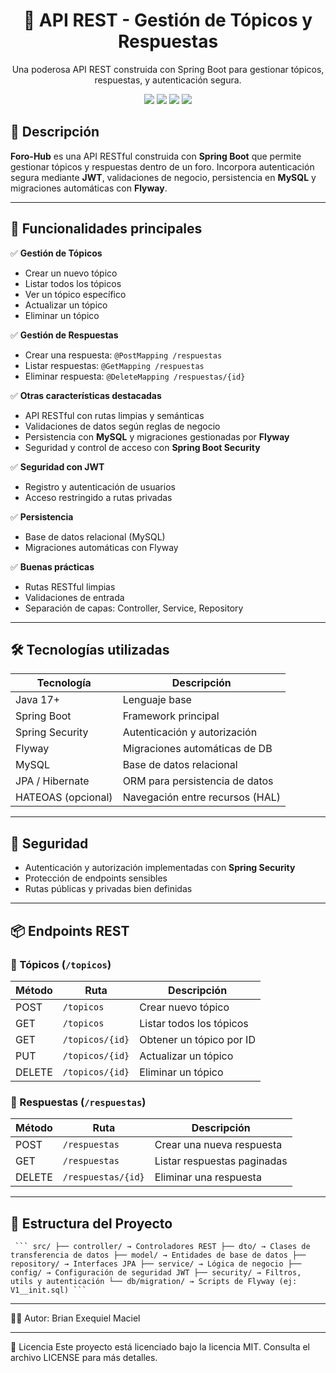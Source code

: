 <h1 align="center">💬 API REST - Gestión de Tópicos y Respuestas</h1>

<p align="center">
  Una poderosa API REST construida con Spring Boot para gestionar tópicos, respuestas, y autenticación segura.
</p>

<p align="center">
  <img src="https://img.shields.io/badge/Spring_Boot-3.x-success" />
  <img src="https://img.shields.io/badge/MySQL-Relational_DB-blue" />
  <img src="https://img.shields.io/badge/Security-Autenticaci%C3%B3n-green" />
  <img src="https://img.shields.io/badge/Migraciones-Flyway-red" />
</p>

## 📌 Descripción

**Foro-Hub** es una API RESTful construida con **Spring Boot** que permite gestionar tópicos y respuestas dentro de un foro. Incorpora autenticación segura mediante **JWT**, validaciones de negocio, persistencia en **MySQL** y migraciones automáticas con **Flyway**.

---

## 📌 Funcionalidades principales

✅ **Gestión de Tópicos**
- Crear un nuevo tópico
- Listar todos los tópicos
- Ver un tópico específico
- Actualizar un tópico
- Eliminar un tópico

✅ **Gestión de Respuestas**
- Crear una respuesta: `@PostMapping /respuestas`
- Listar respuestas: `@GetMapping /respuestas`
- Eliminar respuesta: `@DeleteMapping /respuestas/{id}`

✅ **Otras características destacadas**
- API RESTful con rutas limpias y semánticas
- Validaciones de datos según reglas de negocio
- Persistencia con **MySQL** y migraciones gestionadas por **Flyway**
- Seguridad y control de acceso con **Spring Boot Security**

✅ **Seguridad con JWT**
- Registro y autenticación de usuarios
- Acceso restringido a rutas privadas

✅ **Persistencia**
- Base de datos relacional (MySQL)
- Migraciones automáticas con Flyway

✅ **Buenas prácticas**
- Rutas RESTful limpias
- Validaciones de entrada
- Separación de capas: Controller, Service, Repository
---

## 🛠️ Tecnologías utilizadas

| Tecnología       | Descripción                         |
|------------------|-------------------------------------|
| Java 17+         | Lenguaje base                       |
| Spring Boot      | Framework principal                 |
| Spring Security  | Autenticación y autorización        |
| Flyway           | Migraciones automáticas de DB       |
| MySQL            | Base de datos relacional            |
| JPA / Hibernate  | ORM para persistencia de datos      |
| HATEOAS (opcional)| Navegación entre recursos (HAL)    |

---

## 🔐 Seguridad

- Autenticación y autorización implementadas con **Spring Security**
- Protección de endpoints sensibles
- Rutas públicas y privadas bien definidas
  
---

## 📦 Endpoints REST

### 🧵 Tópicos (`/topicos`)

| Método | Ruta                  | Descripción               |
|--------|------------------------|---------------------------|
| POST   | `/topicos`             | Crear nuevo tópico        |
| GET    | `/topicos`             | Listar todos los tópicos  |
| GET    | `/topicos/{id}`        | Obtener un tópico por ID  |
| PUT    | `/topicos/{id}`        | Actualizar un tópico      |
| DELETE | `/topicos/{id}`        | Eliminar un tópico        |

### 💬 Respuestas (`/respuestas`)

| Método | Ruta                  | Descripción                  |
|--------|------------------------|------------------------------|
| POST   | `/respuestas`          | Crear una nueva respuesta    |
| GET    | `/respuestas`          | Listar respuestas paginadas |
| DELETE | `/respuestas/{id}`     | Eliminar una respuesta       |

---
## 🧠 Estructura del Proyecto
<pre lang="markdown"><code> ``` src/ ├── controller/ → Controladores REST ├── dto/ → Clases de transferencia de datos ├── model/ → Entidades de base de datos ├── repository/ → Interfaces JPA ├── service/ → Lógica de negocio ├── config/ → Configuración de seguridad JWT ├── security/ → Filtros, utils y autenticación └── db/migration/ → Scripts de Flyway (ej: V1__init.sql) ``` </code></pre>

---

👨‍💻 Autor: 
Brian Exequiel Maciel


---

📄 Licencia
Este proyecto está licenciado bajo la licencia MIT.
Consulta el archivo LICENSE para más detalles.

